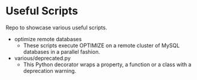 # Useful Scripts
Repo to showcase various useful scripts.

* optimize remote databases
    - These scripts execute OPTIMIZE on a remote cluster of MySQL databases in a parallel fashion.
* various/deprecated.py
    - This Python decorator wraps a property, a function or a class with a deprecation warning.
